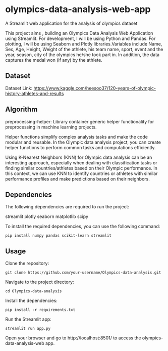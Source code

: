 # olympics-data-analysis-web-app
A Streamlit web application for the analysis of olympics dataset

This project aims , building an Olympics Data Analysis Web Application using Streamlit. For development, I will be using Python and Pandas. For plotting, I will be using Seaborn and Plotly libraries.Variables include Name, Sex, Age, Height, Weight of the athlete, his team name, sport, event and the year, season, city of the olympics he/she took part in. In addition, the data captures the medal won (if any) by the athlete. 
## Dataset

Dataset Link: https://www.kaggle.com/heesoo37/120-years-of-olympic-history-athletes-and-results


## Algorithm

preprocessing-helper: Library container generic helper functionality for preprocessing in machine learning projects.

Helper functions simplify complex analysis tasks and make the code modular and reusable. In the Olympic data analysis project, you can create helper functions to perform common tasks and computations efficiently.

Using K-Nearest Neighbors (KNN) for Olympic data analysis can be an interesting approach, especially when dealing with classification tasks or finding similar countries/athletes based on their Olympic performance. In this context, we can use KNN to identify countries or athletes with similar performance profiles and make predictions based on their neighbors. 

## Dependencies

The following dependencies are required to run the project:

streamlit
plotly
seaborn
matplotlib
scipy

To install the required dependencies, you can use the following command:

```shell
pip install numpy pandas scikit-learn streamlit
```

## Usage
Clone the repository:
```shell
git clone https://github.com/your-username/Olympics-data-analysis.git
```
Navigate to the project directory:
```shell
cd Olympics-data-analysis
```
Install the dependencies:
```shell
pip install -r requirements.txt
```
Run the Streamlit app:
```shell
streamlit run app.py
```

Open your browser and go to http://localhost:8501/ to access the olympics-data-analysis-web app.

